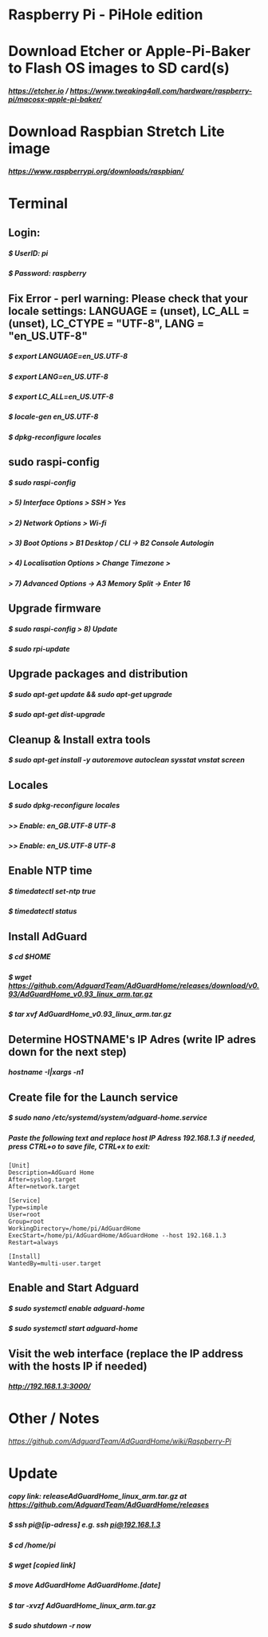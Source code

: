 # Raspberry Pi - PiHole edition

# Download Etcher or Apple-Pi-Baker to Flash OS images to SD card(s)
##### https://etcher.io / https://www.tweaking4all.com/hardware/raspberry-pi/macosx-apple-pi-baker/

# Download Raspbian Stretch Lite image
##### https://www.raspberrypi.org/downloads/raspbian/

# Terminal
## Login:
##### $ UserID: pi
##### $ Password: raspberry

## Fix Error - perl warning: Please check that your locale settings: LANGUAGE = (unset), LC_ALL = (unset), LC_CTYPE = "UTF-8", LANG = "en_US.UTF-8"
##### $ export LANGUAGE=en_US.UTF-8
##### $ export LANG=en_US.UTF-8
##### $ export LC_ALL=en_US.UTF-8
##### $ locale-gen en_US.UTF-8
##### $ dpkg-reconfigure locales

## sudo raspi-config
##### $ sudo raspi-config
##### > 5) Interface Options > SSH > Yes
##### > 2) Network Options > Wi-fi
##### > 3) Boot Options > B1 Desktop / CLI -> B2 Console Autologin
##### > 4) Localisation Options > Change Timezone > 
##### > 7) Advanced Options -> A3 Memory Split -> Enter 16

## Upgrade firmware
##### $ sudo raspi-config > 8) Update
##### $ sudo rpi-update

## Upgrade packages and distribution
##### $ sudo apt-get update && sudo apt-get upgrade
##### $ sudo apt-get dist-upgrade

## Cleanup & Install extra tools
##### $ sudo apt-get install -y autoremove autoclean sysstat vnstat screen

## Locales
##### $ sudo dpkg-reconfigure locales
##### >> Enable: en_GB.UTF-8 UTF-8
##### >> Enable: en_US.UTF-8 UTF-8

## Enable NTP time
##### $ timedatectl set-ntp true
##### $ timedatectl status

## Install AdGuard
##### $ cd $HOME
##### $ wget https://github.com/AdguardTeam/AdGuardHome/releases/download/v0.93/AdGuardHome_v0.93_linux_arm.tar.gz

##### $ tar xvf AdGuardHome_v0.93_linux_arm.tar.gz

## Determine HOSTNAME's IP Adres (write IP adres down for the next step)
##### hostname -I|xargs -n1

## Create file for the Launch service
##### $ sudo nano /etc/systemd/system/adguard-home.service
##### Paste the following text and replace host IP Adress 192.168.1.3 if needed, press CTRL+o to save file, CTRL+x to exit:
```
[Unit]
Description=AdGuard Home
After=syslog.target
After=network.target

[Service]
Type=simple
User=root
Group=root
WorkingDirectory=/home/pi/AdGuardHome
ExecStart=/home/pi/AdGuardHome/AdGuardHome --host 192.168.1.3
Restart=always

[Install]
WantedBy=multi-user.target
```

## Enable and Start Adguard
##### $ sudo systemctl enable adguard-home
##### $ sudo systemctl start adguard-home

## Visit the web interface (replace the IP address with the hosts IP if needed)
##### http://192.168.1.3:3000/

# Other / Notes
###### https://github.com/AdguardTeam/AdGuardHome/wiki/Raspberry-Pi

# Update
##### copy link: releaseAdGuardHome_linux_arm.tar.gz at https://github.com/AdguardTeam/AdGuardHome/releases
##### $ ssh pi@[ip-adress] e.g. ssh pi@192.168.1.3
##### $ cd /home/pi
##### $ wget [copied link]
##### $ move AdGuardHome AdGuardHome.[date]
##### $ tar -xvzf AdGuardHome_linux_arm.tar.gz
##### $ sudo shutdown -r now
  
